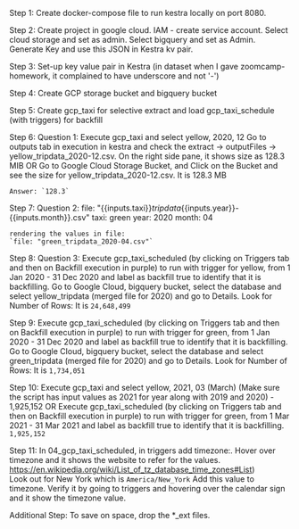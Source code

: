 Step 1: Create docker-compose file to run kestra locally on port 8080. 

Step 2: Create project in google cloud. IAM - create service account.   Select cloud storage and set as admin. Select bigquery and set as Admin. Generate Key and use this JSON in Kestra kv pair.

Step 3: Set-up key value pair in Kestra (in dataset when I gave zoomcamp-homework, it complained to have underscore and not '-')

Step 4: Create GCP storage bucket and bigquery bucket

Step 5: Create gcp_taxi for selective extract and load
                gcp_taxi_schedule (with triggers) for backfill

Step 6: Question 1:
    Execute gcp_taxi and select yellow, 2020, 12 
    Go to outputs tab in execution in kestra and check the extract -> outputFiles -> yellow_tripdata_2020-12.csv. On the right side pane, it shows size as 128.3 MIB
    OR
    Go to Google Cloud Storage Bucket, and Click on the Bucket and see the size for yellow_tripdata_2020-12.csv. It is 128.3 MB

    Answer: `128.3`

Step 7: Question 2:
    file: "{{inputs.taxi}}_tripdata_{{inputs.year}}-{{inputs.month}}.csv"
    taxi: green
    year: 2020
    month: 04

    rendering the values in file:
    `file: "green_tripdata_2020-04.csv"`

Step 8: Question 3:
    Execute gcp_taxi_scheduled (by clicking on Triggers tab and then on Backfill execution in purple) to run with trigger for yellow, from 1 Jan 2020 - 31 Dec 2020 and label as backfill true to identify that it is backfilling.
    Go to Google Cloud, bigquery bucket, select the database and select yellow_tripdata (merged file for 2020) and go to Details. Look for Number of Rows:  It is `24,648,499`

Step 9: 
    Execute gcp_taxi_scheduled (by clicking on Triggers tab and then on Backfill execution in purple) to run with trigger for green, from 1 Jan 2020 - 31 Dec 2020 and label as backfill true to identify that it is backfilling.
    Go to Google Cloud, bigquery bucket, select the database and select green_tripdata (merged file for 2020) and go to Details. Look for Number of Rows:  It is `1,734,051`

Step 10:
    Execute gcp_taxi and select yellow, 2021, 03 (March) (Make sure the script has input values as 2021 for year along with 2019 and 2020) - 
    1,925,152
    OR
    Execute gcp_taxi_scheduled (by clicking on Triggers tab and then on Backfill execution in purple) to run with trigger for green, from 1 Mar 2021 - 31 Mar 2021 and label as backfill true to identify that it is backfilling.
    `1,925,152`

Step 11:
    In 04_gcp_taxi_scheduled, in triggers add timezone:. Hover over timezone and it shows the website to refer for the values. https://en.wikipedia.org/wiki/List_of_tz_database_time_zones#List)\
    Look out for New York which is 	`America/New_York`
    Add this value to timezone. 
    Verify it by going to triggers and hovering over the calendar sign and it show the timezone value.

Additional Step:
    To save on space, drop the *_ext files.
